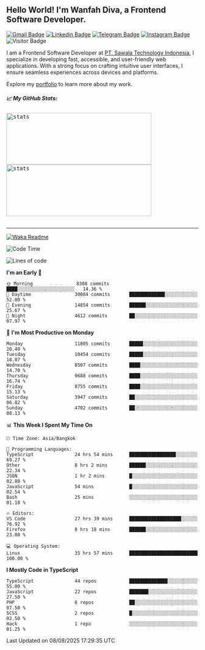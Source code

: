 ## Hello World! I'm Wanfah Diva, a Frontend Software Developer.

[![Gmail Badge](https://img.shields.io/badge/-Gmail-white?style=plastic&logo=Gmail&link=mailto:aditputrafirmansyah@gmail.com)](mailto:wanfahdivaa@gmail.com)
[![Linkedin Badge](https://img.shields.io/badge/-LinkedIn-blue?style=plastic&logo=Linkedin&link=https://www.linkedin.com/in/aditputrafirmansyah/)](https://www.linkedin.com/in/wanfahdiva/)
[![Telegram Badge](https://img.shields.io/badge/-Telegram-blue?style=plastic&logo=telegram&link=https://t.me/Adithya_13)](https://t.me/wanfahdiva)
[![Instagram Badge](https://img.shields.io/badge/-Instagram-white?style=plastic&logo=instagram&link=https://www.instagram.com/adithya_firmansyahputra/)](https://www.instagram.com/wnfhdva/)
![Visitor Badge](https://visitor-badge.laobi.icu/badge?page_id=wanfahdiva.wanfahdiva)

<p>
I am a Frontend Software Developer at <a href="https://sawala.tech" target="_blank">PT. Sawala Technology Indonesia</a>, I specialize in developing fast, accessible, and user-friendly web applications. With a strong focus on crafting intuitive user interfaces, I ensure seamless experiences across devices and platforms.

Explore my <a href="http://wanfahdiva-com.vercel.app/" target="_blank">portfolio</a> to learn more about my work.
</p>

<h5 align="left">
  
📈 **My GitHub Stats:**

</h5>

<div align="left">
<kbd>
  <img height="135em" width="380em" alt="stats" src="https://github-readme-stats-salesp07.vercel.app/api?username=wanfahdiva&count_private=true&show_icons=true&theme=react&rank_icon=github&border_radius=10&hide_title=true"></kbd>
</kbd>
<kbd>
    <img height="135em" width="380em" alt="stats" src="https://github-readme-activity-graph.vercel.app/graph?username=wanfahdiva&theme=react&hide_title=true"></kbd>
</div>

<br />

---

[![Waka Readme](https://github.com/wanfahdiva/wanfahdiva/actions/workflows/waka.yml/badge.svg)](https://github.com/wanfahdiva/wanfahdiva/actions/workflows/waka.yml)

<!--START_SECTION:waka-->
![Code Time](http://img.shields.io/badge/Code%20Time-2%2C288%20hrs%2020%20mins-blue)

![Lines of code](https://img.shields.io/badge/From%20Hello%20World%20I%27ve%20Written-21.2%20million%20lines%20of%20code-blue)

**I'm an Early 🐤** 

```text
🌞 Morning                8308 commits        ████░░░░░░░░░░░░░░░░░░░░░   14.36 % 
🌆 Daytime                30084 commits       █████████████░░░░░░░░░░░░   52.00 % 
🌃 Evening                14854 commits       ██████░░░░░░░░░░░░░░░░░░░   25.67 % 
🌙 Night                  4612 commits        ██░░░░░░░░░░░░░░░░░░░░░░░   07.97 % 
```
📅 **I'm Most Productive on Monday** 

```text
Monday                   11805 commits       █████░░░░░░░░░░░░░░░░░░░░   20.40 % 
Tuesday                  10454 commits       █████░░░░░░░░░░░░░░░░░░░░   18.07 % 
Wednesday                8507 commits        ████░░░░░░░░░░░░░░░░░░░░░   14.70 % 
Thursday                 9688 commits        ████░░░░░░░░░░░░░░░░░░░░░   16.74 % 
Friday                   8755 commits        ████░░░░░░░░░░░░░░░░░░░░░   15.13 % 
Saturday                 3947 commits        ██░░░░░░░░░░░░░░░░░░░░░░░   06.82 % 
Sunday                   4702 commits        ██░░░░░░░░░░░░░░░░░░░░░░░   08.13 % 
```


📊 **This Week I Spent My Time On** 

```text
🕑︎ Time Zone: Asia/Bangkok

💬 Programming Languages: 
TypeScript               24 hrs 54 mins      █████████████████░░░░░░░░   69.27 % 
Other                    8 hrs 2 mins        ██████░░░░░░░░░░░░░░░░░░░   22.34 % 
JSON                     1 hr 2 mins         █░░░░░░░░░░░░░░░░░░░░░░░░   02.88 % 
JavaScript               54 mins             █░░░░░░░░░░░░░░░░░░░░░░░░   02.54 % 
Bash                     25 mins             ░░░░░░░░░░░░░░░░░░░░░░░░░   01.18 % 

🔥 Editors: 
VS Code                  27 hrs 39 mins      ███████████████████░░░░░░   76.92 % 
Firefox                  8 hrs 18 mins       ██████░░░░░░░░░░░░░░░░░░░   23.08 % 

💻 Operating System: 
Linux                    35 hrs 57 mins      █████████████████████████   100.00 % 
```

**I Mostly Code in TypeScript** 

```text
TypeScript               44 repos            ██████████████░░░░░░░░░░░   55.00 % 
JavaScript               22 repos            ███████░░░░░░░░░░░░░░░░░░   27.50 % 
PHP                      6 repos             ██░░░░░░░░░░░░░░░░░░░░░░░   07.50 % 
SCSS                     2 repos             █░░░░░░░░░░░░░░░░░░░░░░░░   02.50 % 
Hack                     1 repo              ░░░░░░░░░░░░░░░░░░░░░░░░░   01.25 % 
```




 Last Updated on 08/08/2025 17:29:35 UTC
<!--END_SECTION:waka-->
